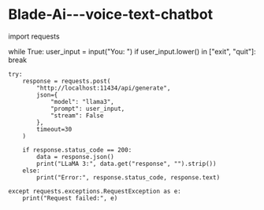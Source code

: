 ﻿# Blade-Ai---voice-text-chatbot
import requests

while True:
    user_input = input("You: ")
    if user_input.lower() in ["exit", "quit"]:
        break

    try:
        response = requests.post(
            "http://localhost:11434/api/generate",
            json={
                "model": "llama3",
                "prompt": user_input,
                "stream": False
            },
            timeout=30
        )

        if response.status_code == 200:
            data = response.json()
            print("LLaMA 3:", data.get("response", "").strip())
        else:
            print("Error:", response.status_code, response.text)

    except requests.exceptions.RequestException as e:
        print("Request failed:", e)
